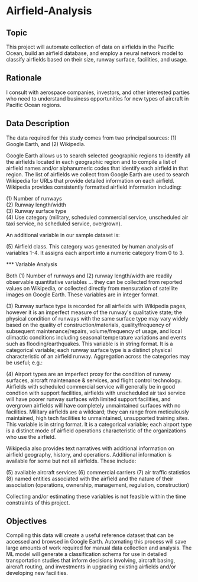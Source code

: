 # Airfield-Analysis

## Topic

This project will automate collection of data on airfields in the Pacific Ocean, build an airfield database, and employ a neural network model to classify airfields based on their size, runway surface, facilities, and usage. 

## Rationale

I consult with aerospace companies, investors, and other interested parties who need to understand business opportunities for new types of aircraft in Pacific Ocean regions.

## Data Description

The data required for this study comes from two principal sources: (1) Google Earth, and (2) Wikipedia.  

Google Earth allows us to search selected geographic regions to identify all the airfields located in each geographic region and to compile a list of airfield names and/or alphanumeric codes that identify each airfield in that region. The list of airfields we collect from Google Earth are used to search Wikipedia for URLs that provide detailed information on each airfield. Wikipedia provides consistently formatted airfield information including: 

(1) Number of runways  
(2) Runway length/width  
(3) Runway surface type  
(4) Use category (military, scheduled commercial service, unscheduled air taxi service, no scheduled service, overgrown).

An additional variable in our sample dataset is:

(5) Airfield class. This category was generated by human analysis of variables 1-4. It assigns each airport into a numeric category from 0 to 3.

*** Variable Analysis

Both (1) Number of runways and (2) runway length/width are readily observable quantitative variables ... they can be collected from reported values on Wikipedia, or 
collected directly from mensuration of satellite images on Google Earth. These variables are in integer format.

(3) Runway surface type is recorded for all airfields with Wikipedia pages, however it is an imperfect measure of the runway's qualitative state; the physical condition of runways with the same surface type may vary widely based on the quality of construction/materials, quality/frequency of subsequent maintenance/repairs, volume/frequency of usage, and local climactic conditions including seasonal temperature variations and events such as flooding/earthquakes. This variable is in string format. It is a categorical variable; each runway surface type is a distinct physical characteristic of an airfield runway. Aggregation across the categories may be useful; e.g.:

(4) Airport types are an imperfect proxy for the condition of runway surfaces, aircraft maintenance & services, and flight control technology. Airfields with scheduled commercial service will generally be in good condtion with support facilities, airfields with unscheduled air taxi service will have poorer runway surfaces with limited support facilities, and overgrown airfields will have completely unmaintained surfaces with no facilities. Military airfields are a wildcard; they can range from meticulously maintained, high tech facilities to unmaintained, unsupported training sites. This variable is in string format. It is a categorical variable; each airport type is a distinct mode of airfield operations characteristic of the organizations who use the airfield. 

Wikipedia also provides text narratives with additional information on airfield geography, history, and operations. Additional information is available for some but not all airfields. These include:

(5) available aircraft services
(6) commercial carriers
(7) air traffic statistics
(8) named entities associated with the airfield and the nature of their association (operations, ownership, management, regulation, construction)

Collecting and/or estimating these variables is not feasible within the time constraints of this project.

## Objectives

Compiling this data will create a useful reference dataset that can be accessed and browsed in Google Earth. Automating this process will save large amounts of work required for manual data collection and analysis. The ML model will generate a classification schema for use in detailed transportation studies that inform decisions involving, aircraft basing, aircraft routing, and investments in upgrading existing airfields and/or developing new facilities.
